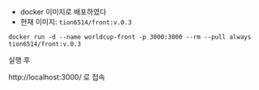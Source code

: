 - docker 이미지로 배포하였다
- 현재 이미지: `tion6514/front:v.0.3`

`docker run -d --name worldcup-front -p 3000:3000 --rm --pull always tion6514/front:v.0.3`

실행 후

http://localhost:3000/ 로 접속
